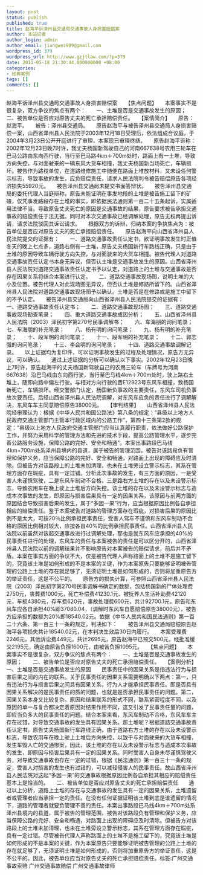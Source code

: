 ```yaml
---
layout: post
status: publish
published: true
title: 赵海平诉泽州县交通局交通事故人身损害赔偿案
author: 本站记者
author_login: admin
author_email: jiangwei909@gmail.com
wordpress_id: 379
wordpress_url: http://www.gzjtlaw.com/?p=379
date: 2011-05-18 21:30:44.000000000 +08:00
categories:
- 经典案例
tags: []
comments: []
---
```

赵海平诉泽州县交通局交通事故人身损害赔偿案　　【焦点问题】　　本案事实不是很复杂，双方争议的焦点有两个：　　一、土堆是否是交通事故发生的原因；　　二、被告单位是否应对原告丈夫的死亡承担赔偿责任。　　【案情简介】　　原告：赵海平。　　被告：泽州县交通局。　　原告赵海平与被告泽州县交通局人身损害赔偿一案，山西省泽州县人民法院于2003年12月18日受理后，依法组成合议庭，于2004年3月23日公开开庭进行了审理，本案现已审理终结。　　原告赵海平诉称：2002年12月23日晚7时许，我丈夫杨国新驾驶自己的河南667638号农用三轮车在巴马公路由东向西行驶，当行至巴马路4km＋700m处时，路面上有一土堆，导致方向失控，与对面驶来的一辆东风大货车相撞，我丈夫杨国新当场死亡，车辆损坏。被告作为路权单位，在道路维修施工中随便在路面上堆放材料，又未设任何警示标志，导致事故的发生，应负赔偿责任，请求人民法院判令被告赔偿原告各项经济损失55920元。　　被告泽州县交通局未提交书面答辩状。　　被告泽州县交通局的委托代理人当庭辩称，原告未能证明在事发地段的土堆是被告施工留下的矿碴，仅凭事发路段存在土堆的事实，即依据民法通则第一百二十五条起诉，实属适用法律不当。导致原告丈夫死亡的原因是交通事故的结果，原告要求被告承担交通事故的赔偿责任于法无据。同时对本次交通事故已经调解处理，原告无权再提出诉请，请求法院驳回其诉讼请求。　　根据双方的诉辩，归纳本案的争执焦点为：被告单位是否应对原告丈夫的死亡承担赔偿责任。　　原告赵海平向山西省泽州县人民法院提交的证据有：　　一、道路交通事故责任认定书，欲证明事故发生时正值冬天的晚上七点多，道路右侧有一土堆，原告丈夫杨国新行车路线正确，只是由于土堆的原因导致车辆行驶方向失控，与对面驶来的大货车相撞。被告代理人对道路交通事故责任认定书本身无异议，但否认土堆是交通事故发生的原因。山西省泽州县人民法院对道路交通事故责任认定书予以认定，对道路上的土堆与交通事故是否存在因果关系将结合本案进行认定。　　二、道路交通事故现场图，说明土堆的大小及位置。被告代理人对此现场图无异议，但否认土堆是修路所留下的。山西省泽州县人民法院对道路交通事故现场图予以确认。土堆是否是在修路或是施工中留下的不予认定。　　被告泽州县交通局向山西省泽州县人民法院提交的证据有：　　一、道路交通事故责任认定书；　　二、道路交通事故现场图；　　三、道路交通事故现场勘查笔录；　　四、重大道路交通事故成因分析；　　五、山西省泽州县人民法院（2003）泽民初字第270号民事调解书；　　六、车海朋的询问笔录；　　七、车海朋的补充笔录；　　八、杨有明的询问笔录；　　九、杨有明的补充笔录；　　十、段军明的询问笔录；　　十一、段军明的补充笔录；　　十二、郭志强的询问笔录；　　十三、李会明的询问笔录；　　十四、道路交通事故调解记录。　　以上证据均为复印件，可以证明事故发生的过程及处理情况，原告方无异议，可以确认。　　通过上述证据的分析可以确认以下事实。2002年12月23日晚上7时许，原告赵海平的丈夫杨国新驾驶自己的农用三轮车（车牌号为河南667638）沿巴马线由东向西行驶，当行至巴马线4km＋700m处时，驶上路右土堆上，随即向路中偏左行驶。与相对方向行驶的晋E12923号东风车相撞，致杨国新死亡，车辆损坏。经交警部门认定，杨国新负事故的主要责任，东风车司机负事故次要责任。后经山西省泽州县人民法院调解，对东风车应负的责任进行了调解解决，东风车车主同意赔偿原告38000元。　　【审判结果】　　山西省泽州县人民法院经审理认为：根据《中华人民共和国公路法》第八条的规定：&ldquo;县级以上地方人民政府交通主管部门主管本行政区域内的公路工作&rdquo;，第四十三条第2款的规定：&ldquo;县级以上地方人民政府交通主管部门应当认真履行职责，依法做好公路保护工作，并努力采用科学的管理方法和先进的技术手段，提高公路管理水平，逐步完善公路服务设施，保障公路的完好、安全和畅通&rdquo;。本案出事路段巴马线4km+700m处系泽州县境内的县道，属于被告的管理范围，被告对该路段负有管理和保护义务，应当保障公路的完好、安全和畅通，对路面上出现的障碍应及时清除。但被告方对该路段上的土堆未加清理，也未在土堆旁设立警示标志，其系在管理方面存在瑕疵，具有一定过错。分析此次事故的发生，有三方面的原因，一是受害人未谨慎驾驶，二是东风车制动不合格，三是路右方土堆的存在以及未设警示标志，导致农用车在晚上驶上土堆后方向失控。该土堆的存在以及未设警示标志与造成本次事故的发生，即原因与损害后果具有一定的因果关系，该原因与前两方面的原因结合导致损害后果的发生，属于&ldquo;多因一果&rdquo;行为，应当根据原因比例各自承担相应的赔偿责任。鉴于本案被告对道路的管理方面存在瑕疵，对损害后果的原因比例不是太大，可按20％比例承担民事责任，受害人驾车不谨慎和东风车制动不合格的原因比例相对较大，应按各自40%的比例承担民事责任。山西省泽州县人民法院以前虽然对该起交通事故进行过调解处理，那也是就东风车应承担的40%的民事责任进行的处理，东风车的责任与本案被告的责任是可以区分开的，山西省泽州县人民法院以前的调解结果并不影响原告对本案被告的赔偿请求，前后并不矛盾。本案在事实方面的争议不大，仅是被告代理人声称路面上的土堆不是施工留下的，究竟该土堆是如何形成的不是本案的关键，作为本案原告只要能够证明被告管理的公路上土堆的存在就足够了，无须证明土堆是如何形成的，否则将加重原告方的举证责任，这是不公平的。　　原告方的损失计算，可参照山西省泽州县人民法院（2003）泽民初字第270号民事调解书确定的数额，包括杨国新的尸体处理费2750元，丧葬费1000元，死亡补偿费41230.1元、被抚养人生活补助费42120元，车损4380元，存车费620元，事故处理费600元，共计92700.1元，原告和东风车应各自承担40%即37080.04，（调解时东风车自愿赔偿原告38000元），被告方应承担的数额为20%即18540.02元。依据《中华人民共和国民法通则》第一百二十六条、第一百三十一条的规定，判决如下：　　被告泽州县交通局赔偿原告赵海平各项损失共计18540.02元，在本判决生效后30日内履行。　　本案受理费2246元，其他诉讼费449元，共计2695元，原告赵海平已预交500元，经批准缓交2195元，确定由原告负担1600元，由被告负担1095元。　　【焦点问题】　　本案事实不是很复杂，双方争议的焦点有两个：　　一、土堆是否是交通事故发生的原因；　　二、被告单位是否应对原告丈夫的死亡承担赔偿责任。　　【案例分析】　　一、土堆是否是交通事故发生的原因　　民事责任中的因果关系是指违法行为与损害后果之间的内在的联系。关于民事责任的因果关系需要明确以下两点：第一，只有违法行为与损害后果之间具有因果关系，行为人才能承担民事责任。即是否具有因果关系解决的是民事责任的质的问题，也就是是否承担民事责任的问题。第二，因果关系本身又比较复杂。原因和结果联系的形式不同，联系紧密程度不同，以及原因的单一与复合都决定着原因对结果作用不同，这又引发了民事责任量的问题，即应当负多大的民事责任的问题。结合本案来看，东风车制动不合格，东风车车主存在过错，对导致交通事故的发生具有因果关系。那土堆呢？根据道路交通事故责任认定书，原告丈夫杨国新行车路线正确，由于道路右方土堆的存在以及未设警示标志，导致农用车在晚上驶上土堆后方向失控，以致于与对面驶来的大货车相撞，发生车毁人亡的交通惨案，因此，该土堆的存在以及未设警示标志与造成本次事故的发生，即原因与损害后果具有一定的因果关系。同时受害人自身未尽谨慎驾驶义务，对导致交通事故也存在一定的过错，根据《民法通则》第一百三十一条的规定，受害人对损害的发生也有过错的，可以减轻侵害人的民事责任。故山西省泽州县人民法院对这起&ldquo;多因一果&rdquo;的交通事故根据原因比例各自承担其相应的赔偿责任基本上是恰当的。　　二、被告单位是否应对原告丈夫的死亡承担赔偿责任　　通过以上分析，道路上土堆的存在与交通事故的发生具有一定的因果关系，土堆遗留者或管理者应当承担一定的责任。在没有任何证据证明该土堆到底是谁遗留的情况下，道路的管理者就要负管理不善的责任。本案出事路段巴马线4km＋700m处系泽州县境内的县道，属于被告的管理范围，被告对该路段负有管理和保护义务，应当保障公路的完好、安全和畅通，对路面上出现的障碍应及时清除。但被告方对该路段上的土堆未加清理，也未在土堆旁设立警示标志，其系在管理方面存在瑕疵，具有一定过错。尽管被告代理人声称路面上的土堆不是施工留下的，究竟该土堆是如何形成的不是本案的关键，作为本案原告只要能够证明被告管理的公路上土堆的存在就足够了，无须证明土堆是如何形成的，否则将加重原告方的举证责任，这是不公平的。因此，被告单位应当对原告丈夫的死亡承担赔偿责任。标签:广州交通事故索赔 广州交通事故赔偿 广州交通事故律师
